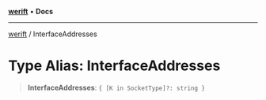 [**werift**](../README.md) • **Docs**

***

[werift](../globals.md) / InterfaceAddresses

# Type Alias: InterfaceAddresses

> **InterfaceAddresses**: `{ [K in SocketType]?: string }`
